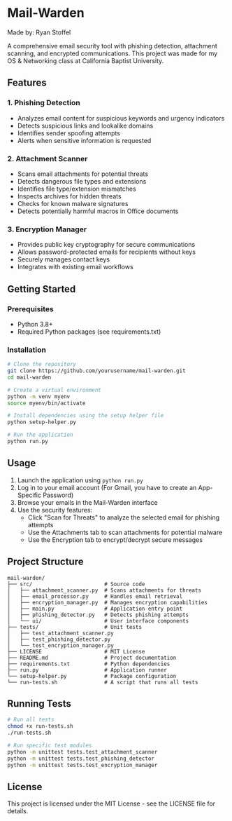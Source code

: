 # Mail-Warden
Made by: Ryan Stoffel

A comprehensive email security tool with phishing detection, attachment scanning, and encrypted communications.
This project was made for my OS & Networking class at California Baptist University.

## Features

### 1. Phishing Detection

- Analyzes email content for suspicious keywords and urgency indicators
- Detects suspicious links and lookalike domains
- Identifies sender spoofing attempts
- Alerts when sensitive information is requested

### 2. Attachment Scanner

- Scans email attachments for potential threats
- Detects dangerous file types and extensions
- Identifies file type/extension mismatches
- Inspects archives for hidden threats
- Checks for known malware signatures
- Detects potentially harmful macros in Office documents

### 3. Encryption Manager

- Provides public key cryptography for secure communications
- Allows password-protected emails for recipients without keys
- Securely manages contact keys
- Integrates with existing email workflows

## Getting Started

### Prerequisites

- Python 3.8+
- Required Python packages (see requirements.txt)

### Installation

```bash
# Clone the repository
git clone https://github.com/yourusername/mail-warden.git
cd mail-warden

# Create a virtual environment
python -m venv myenv
source myenv/bin/activate

# Install dependencies using the setup helper file
python setup-helper.py

# Run the application
python run.py
```

## Usage

1. Launch the application using `python run.py`
2. Log in to your email account (For Gmail, you have to create an App-Specific Password)
3. Browse your emails in the Mail-Warden interface
4. Use the security features:
   - Click "Scan for Threats" to analyze the selected email for phishing attempts
   - Use the Attachments tab to scan attachments for potential malware
   - Use the Encryption tab to encrypt/decrypt secure messages

## Project Structure

```
mail-warden/
├── src/                       # Source code
│   ├── attachment_scanner.py  # Scans attachments for threats
│   ├── email_processor.py     # Handles email retrieval
│   ├── encryption_manager.py  # Manages encryption capabilities
│   ├── main.py                # Application entry point
│   ├── phishing_detector.py   # Detects phishing attempts
│   └── ui/                    # User interface components
├── tests/                     # Unit tests
│   ├── test_attachment_scanner.py
│   ├── test_phishing_detector.py
│   └── test_encryption_manager.py
├── LICENSE                    # MIT License
├── README.md                  # Project documentation
├── requirements.txt           # Python dependencies
├── run.py                     # Application runner
└── setup-helper.py            # Package configuration
└── run-tests.sh               # A script that runs all tests

```

## Running Tests

```bash
# Run all tests
chmod +x run-tests.sh
./run-tests.sh

# Run specific test modules
python -m unittest tests.test_attachment_scanner
python -m unittest tests.test_phishing_detector
python -m unittest tests.test_encryption_manager
```

## License

This project is licensed under the MIT License - see the LICENSE file for details.
